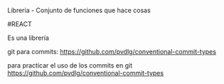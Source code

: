 Libreria - Conjunto de funciones que hace cosas

#REACT

Es una librería

git para commits:
https://github.com/pvdlg/conventional-commit-types

para practicar el uso de los commits en git
https://github.com/pvdlg/conventional-commit-types


